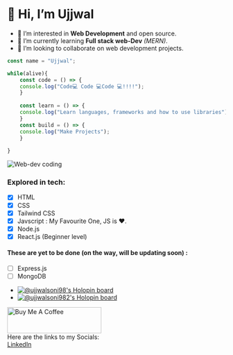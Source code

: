 # 👋 Hi, I’m Ujjwal
- 👀 I’m interested in **Web Development** and open source. <br>
- 🌱 I’m currently learning **Full stack web-Dev** *(MERN)*. <br>
- 💞️ I’m looking to collaborate on web development projects. <br>
```js
const name = "Ujjwal";

while(alive){
    const code = () => {
    console.log("Code💻 Code 💻Code 💻!!!!");
    }
    
    const learn = () => {
    console.log("Learn languages, frameworks and how to use libraries");
    }
    const build = () => {
    console.log("Make Projects");
    }
    
}

```
 ![Web-dev coding](https://www.renderinfotech.com/assets/image/web-development.gif)
 ### Explored in tech:
 - [x] HTML
 - [x] CSS
 - [x] Tailwind CSS
 - [x] Javscript : My Favourite One, JS is ❤️.
 - [x] Node.js
 - [x] React.js (Beginner level)
 #### These are yet to be done (on the way, will be updating soon) :
 
 - [ ] Express.js
 - [ ] MongoDB
 - [![@ujjwalsoni98's Holopin board](https://holopin.me/ujjwalsoni98)](https://holopin.io/@ujjwalsoni98)
- [![@ujjwalsoni982's Holopin board](https://holopin.me/ujjwalsoni982)](https://holopin.io/@ujjwalsoni982)
<!---
Ujjwal-soni98/Ujjwal-soni98 is a ✨ special ✨ repository because its `README.md` (this file) appears on your GitHub profile.
You can click the Preview link to take a look at your changes.
--->

<a href="https://www.buymeacoffee.com/ujjwalsonil" target="_blank"><img src="https://cdn.buymeacoffee.com/buttons/v2/default-green.png" alt="Buy Me A Coffee" style="height: 60px !important;width: 217px !important;" ></a> <br>
 Here are the links to my Socials: <br>
 [LinkedIn](https://www.linkedin.com/in/ujjwal-soni)<br>
